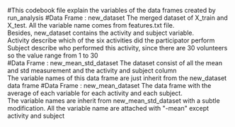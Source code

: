 #This codebook file explain the variables of the data frames created by run_analysis
#Data Frame : new_dataset
The merged dataset of X_train and X_test. All the variable name comes from features.txt file.  
Besides, new_dataset contains the activity and subject variable.  
Activity describe which of the six activities did the participator perform  
Subject describe who performed this activity, since there are 30 volunteers so the value range from 1 to 30  
#Data Frame : new_mean_std_dataset
The dataset consist of all the mean and std measurement and the activity and subject column  
The variable names of this data frame are just inherit from the new_dataset data frame
#Data Frame : new_mean_dataset
The data frame with the average of each variable for each activity and each subject.  
The variable names are inherit from new_mean_std_dataset with a subtle modification. All the variable name are attached with "-mean" 
except activity and subject  
